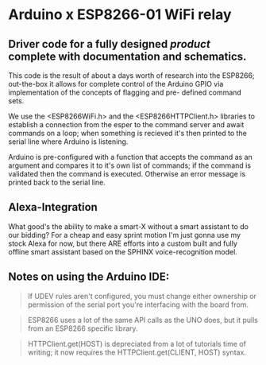 # Arduino x ESP8266-01 WiFi relay
## Driver code for a fully designed ___product___ complete with documentation and schematics.

  This code is the result of about a days worth of research into the ESP8266; out-the-box it allows
for complete control of the Arduino GPIO via implementation of the concepts of flagging and pre-
defined command sets.

  We use the <ESP8266WiFi.h> and the <ESP8266HTTPClient.h> libraries to establish a connection from
the esper to the command server and await commands on a loop; when something is recieved it's then
printed to the serial line where Arduino is listening.

  Arduino is pre-configured with a function that accepts the command as an argument and compares it
to it's own list of commands; if the command is validated then the command is executed. Otherwise
an error message is printed back to the serial line.


## Alexa-Integration

  What good's the ability to make a smart-X without a smart assistant to do our bidding?
For a cheap and easy sprint motion I'm just gonna use my stock Alexa for now, but there ARE
efforts into a custom built and fully offline smart assistant based on the SPHINX voice-recognition
model.


## Notes on using the Arduino IDE:

  > If UDEV rules aren't configured, you must change either ownership or permission of the serial
  > port you're interfacing with the board from.

  > ESP8266 uses a lot of the same API calls as the UNO does, but it pulls from an ESP8266 specific
  > library.

  > HTTPClient.get(HOST) is depreciated from a lot of tutorials time of writing; it now requires 
  > the HTTPClient.get(CLIENT, HOST) syntax.

